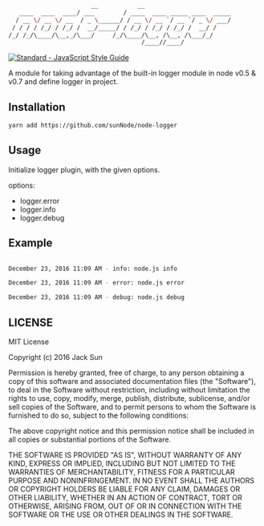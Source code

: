 
```bash
                       __           __                           
   ____  ____  ____/ ___        / ____  ____ _____ ____  _____
  / __ \/ __ \/ __  / _ \______/ / __ \/ __ `/ __ `/ _ \/ ___/
 / / / / /_/ / /_/ /  __/_____/ / /_/ / /_/ / /_/ /  __/ /    
/_/ /_/\____/\__,_/\___/     /_/\____/\__, /\__, /\___/_/     
                                     /____//____/                         
```
[![Standard - JavaScript Style Guide](https://img.shields.io/badge/code%20style-standard-brightgreen.svg)](http://standardjs.com/)

A module for taking advantage of the built-in logger module in node v0.5 & v0.7 and define logger in project.

## Installation
```bash
yarn add https://github.com/sunNode/node-logger
```


## Usage

Initialize logger plugin, with the given options.

options:
* logger.error
* logger.info
* logger.debug


## Example

```bash

December 23, 2016 11:09 AM - info: node.js info

December 23, 2016 11:09 AM - error: node.js error

December 23, 2016 11:09 AM - debug: node.js debug

```

## LICENSE

MIT License

Copyright (c) 2016 Jack Sun

Permission is hereby granted, free of charge, to any person obtaining a copy of this software and associated documentation files (the "Software"), to deal in the Software without restriction, including without limitation the rights to use, copy, modify, merge, publish, distribute, sublicense, and/or sell copies of the Software, and to permit persons to whom the Software is furnished to do so, subject to the following conditions:

The above copyright notice and this permission notice shall be included in all copies or substantial portions of the Software.

THE SOFTWARE IS PROVIDED "AS IS", WITHOUT WARRANTY OF ANY KIND, EXPRESS OR IMPLIED, INCLUDING BUT NOT LIMITED TO THE WARRANTIES OF MERCHANTABILITY, FITNESS FOR A PARTICULAR PURPOSE AND NONINFRINGEMENT. IN NO EVENT SHALL THE AUTHORS OR COPYRIGHT HOLDERS BE LIABLE FOR ANY CLAIM, DAMAGES OR OTHER LIABILITY, WHETHER IN AN ACTION OF CONTRACT, TORT OR OTHERWISE, ARISING FROM, OUT OF OR IN CONNECTION WITH THE SOFTWARE OR THE USE OR OTHER DEALINGS IN THE SOFTWARE.
